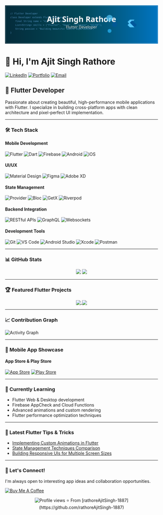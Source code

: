 ![Ajit Singh Rathore - Flutter Developer](./flutter-banner.svg)

# 👋 Hi, I'm Ajit Singh Rathore

[![LinkedIn](https://img.shields.io/badge/LinkedIn-0077B5?style=for-the-badge&logo=linkedin&logoColor=white)](https://www.linkedin.com/in/your-linkedin/)
[![Portfolio](https://img.shields.io/badge/Portfolio-000000?style=for-the-badge&logo=About.me&logoColor=white)](https://your-portfolio.com)
[![Email](https://img.shields.io/badge/Email-D14836?style=for-the-badge&logo=gmail&logoColor=white)](mailto:your-email@example.com)

## 📱 Flutter Developer

Passionate about creating beautiful, high-performance mobile applications with Flutter. I specialize in building cross-platform apps with clean architecture and pixel-perfect UI implementation.

---

### 🛠️ Tech Stack

#### Mobile Development
![Flutter](https://img.shields.io/badge/Flutter-02569B?style=flat-square&logo=flutter&logoColor=white)
![Dart](https://img.shields.io/badge/Dart-0175C2?style=flat-square&logo=dart&logoColor=white)
![Firebase](https://img.shields.io/badge/Firebase-FFCA28?style=flat-square&logo=firebase&logoColor=black)
![Android](https://img.shields.io/badge/Android-3DDC84?style=flat-square&logo=android&logoColor=white)
![iOS](https://img.shields.io/badge/iOS-000000?style=flat-square&logo=ios&logoColor=white)

#### UI/UX
![Material Design](https://img.shields.io/badge/Material_Design-757575?style=flat-square&logo=material-design&logoColor=white)
![Figma](https://img.shields.io/badge/Figma-F24E1E?style=flat-square&logo=figma&logoColor=white)
![Adobe XD](https://img.shields.io/badge/Adobe_XD-FF61F6?style=flat-square&logo=adobe-xd&logoColor=white)

#### State Management
![Provider](https://img.shields.io/badge/Provider-4CAF50?style=flat-square&logo=flutter&logoColor=white)
![Bloc](https://img.shields.io/badge/Bloc-3F51B5?style=flat-square&logo=flutter&logoColor=white)
![GetX](https://img.shields.io/badge/GetX-8A2BE2?style=flat-square&logo=flutter&logoColor=white)
![Riverpod](https://img.shields.io/badge/Riverpod-0175C2?style=flat-square&logo=flutter&logoColor=white)

#### Backend Integration
![RESTful APIs](https://img.shields.io/badge/REST_APIs-009688?style=flat-square&logo=fastapi&logoColor=white)
![GraphQL](https://img.shields.io/badge/GraphQL-E10098?style=flat-square&logo=graphql&logoColor=white)
![Websockets](https://img.shields.io/badge/Websockets-010101?style=flat-square&logo=socket.io&logoColor=white)

#### Development Tools
![Git](https://img.shields.io/badge/Git-F05032?style=flat-square&logo=git&logoColor=white)
![VS Code](https://img.shields.io/badge/VS_Code-007ACC?style=flat-square&logo=visual-studio-code&logoColor=white)
![Android Studio](https://img.shields.io/badge/Android_Studio-3DDC84?style=flat-square&logo=android-studio&logoColor=white)
![Xcode](https://img.shields.io/badge/Xcode-147EFB?style=flat-square&logo=xcode&logoColor=white)
![Postman](https://img.shields.io/badge/Postman-FF6C37?style=flat-square&logo=postman&logoColor=white)

---

### 📊 GitHub Stats

<div align="center">
  <img height="180em" src="https://github-readme-stats.vercel.app/api?username=rathoreAjitSingh-1887&show_icons=true&theme=dark&include_all_commits=true&count_private=true"/>
  <img height="180em" src="https://github-readme-stats.vercel.app/api/top-langs/?username=rathoreAjitSingh-1887&layout=compact&langs_count=7&theme=dark"/>
</div>

---

### 🏆 Featured Flutter Projects

<div align="center">
  <a href="https://github.com/rathoreAjitSingh-1887/flutter-project-1">
    <img align="center" src="https://github-readme-stats.vercel.app/api/pin/?username=rathoreAjitSingh-1887&repo=flutter-project-1&theme=dark" />
  </a>
  <a href="https://github.com/rathoreAjitSingh-1887/flutter-project-2">
    <img align="center" src="https://github-readme-stats.vercel.app/api/pin/?username=rathoreAjitSingh-1887&repo=flutter-project-2&theme=dark" />
  </a>
</div>

---

### 📈 Contribution Graph

![Activity Graph](https://activity-graph.herokuapp.com/graph?username=rathoreAjitSingh-1887&theme=github)

---

### 📱 Mobile App Showcase

#### App Store & Play Store
[![App Store](https://img.shields.io/badge/App_Store-0D96F6?style=for-the-badge&logo=app-store&logoColor=white)](https://apps.apple.com/developer/your-id)
[![Play Store](https://img.shields.io/badge/Google_Play-414141?style=for-the-badge&logo=google-play&logoColor=white)](https://play.google.com/store/apps/developer?id=your-id)

---

### 🌱 Currently Learning

- Flutter Web & Desktop development
- Firebase AppCheck and Cloud Functions
- Advanced animations and custom rendering
- Flutter performance optimization techniques

---

### 📝 Latest Flutter Tips & Tricks

<!-- BLOG-POST-LIST:START -->
- [Implementing Custom Animations in Flutter](https://your-blog.com/post1)
- [State Management Techniques Comparison](https://your-blog.com/post2)
- [Building Responsive UIs for Multiple Screen Sizes](https://your-blog.com/post3)
<!-- BLOG-POST-LIST:END -->

---

### 🤝 Let's Connect!

I'm always open to interesting app ideas and collaboration opportunities.

[![Buy Me A Coffee](https://img.shields.io/badge/Buy%20Me%20A%20Coffee-FFDD00?style=for-the-badge&logo=buy-me-a-coffee&logoColor=black)](https://www.buymeacoffee.com/yourusername)

<div align="center">
  <img src="https://komarev.com/ghpvc/?username=rathoreAjitSingh-1887&color=green" alt="Profile views"/>
  ⭐️ From [rathoreAjitSingh-1887](https://github.com/rathoreAjitSingh-1887)
</div>
